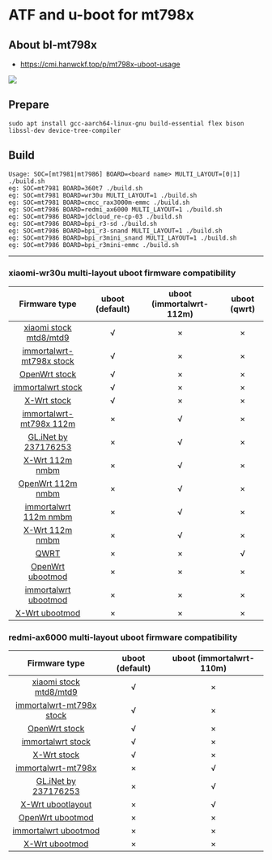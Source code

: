 # ATF and u-boot for mt798x

## About bl-mt798x
- https://cmi.hanwckf.top/p/mt798x-uboot-usage

![](/u-boot.gif)

## Prepare

```
sudo apt install gcc-aarch64-linux-gnu build-essential flex bison libssl-dev device-tree-compiler
```

## Build
```
Usage: SOC=[mt7981|mt7986] BOARD=<board name> MULTI_LAYOUT=[0|1] ./build.sh
eg: SOC=mt7981 BOARD=360t7 ./build.sh
eg: SOC=mt7981 BOARD=wr30u MULTI_LAYOUT=1 ./build.sh
eg: SOC=mt7981 BOARD=cmcc_rax3000m-emmc ./build.sh
eg: SOC=mt7986 BOARD=redmi_ax6000 MULTI_LAYOUT=1 ./build.sh
eg: SOC=mt7986 BOARD=jdcloud_re-cp-03 ./build.sh
eg: SOC=mt7986 BOARD=bpi_r3-sd ./build.sh
eg: SOC=mt7986 BOARD=bpi_r3-snand MULTI_LAYOUT=1 ./build.sh
eg: SOC=mt7986 BOARD=bpi_r3mini_snand MULTI_LAYOUT=1 ./build.sh
eg: SOC=mt7986 BOARD=bpi_r3mini-emmc ./build.sh
```

---

### xiaomi-wr30u multi-layout uboot firmware compatibility
|Firmware type|uboot (default)|uboot (immortalwrt-112m)|uboot (qwrt)|
|:----:|:----:|:----:|:----:|
|[xiaomi stock mtd8/mtd9](https://github.com/hanwckf/xiaomi-router-stock-ubi-bin/tree/main/xiaomi-wr30u)|√|×|×|
|[immortalwrt-mt798x stock](https://github.com/hanwckf/immortalwrt-mt798x/blob/openwrt-21.02/target/linux/mediatek/files-5.4/arch/arm64/boot/dts/mediatek/mt7981-xiaomi-mi-router-wr30u-stock.dts)|√|×|×|
|[OpenWrt stock](https://github.com/openwrt/openwrt/blob/main/target/linux/mediatek/dts/mt7981b-xiaomi-mi-router-wr30u-stock.dts)|√|×|×|
|[immortalwrt stock](https://github.com/immortalwrt/immortalwrt/blob/master/target/linux/mediatek/dts/mt7981b-xiaomi-mi-router-wr30u-stock.dts)|√|×|×|
|[X-Wrt stock](https://github.com/x-wrt/x-wrt/blob/master/target/linux/mediatek/dts/mt7981b-xiaomi-mi-router-wr30u-stock.dts)|√|×|×|
|[immortalwrt-mt798x 112m](https://github.com/hanwckf/immortalwrt-mt798x/blob/openwrt-21.02/target/linux/mediatek/files-5.4/arch/arm64/boot/dts/mediatek/mt7981-xiaomi-mi-router-wr30u-112m.dts)|×|√|×|
|[GL.iNet by 237176253](https://www.right.com.cn/forum/thread-8297881-1-1.html)|×|√|×|
|[X-Wrt 112m nmbm](https://github.com/x-wrt/x-wrt/blob/master/target/linux/mediatek/dts/mt7981b-xiaomi-mi-router-wr30u-112m-nmbm.dts)|×|√|×|
|[OpenWrt 112m nmbm](https://github.com/openwrt/openwrt/blob/main/target/linux/mediatek/dts/mt7981b-xiaomi-mi-router-wr30u-112m-nmbm.dts)|×|√|×|
|[immortalwrt 112m nmbm](https://github.com/immortalwrt/immortalwrt/blob/master/target/linux/mediatek/dts/mt7981b-xiaomi-mi-router-wr30u-112m-nmbm.dts)|×|√|×|
|[X-Wrt 112m nmbm](https://github.com/x-wrt/x-wrt/blob/master/target/linux/mediatek/dts/mt7981b-xiaomi-mi-router-wr30u-112m-nmbm.dts)|×|√|×|
|[QWRT](https://www.right.com.cn/forum/thread-8284824-1-1.html)|×|×|√|
|[OpenWrt ubootmod](https://github.com/openwrt/openwrt/blob/main/target/linux/mediatek/dts/mt7981b-xiaomi-mi-router-wr30u-ubootmod.dts)|×|×|×|
|[immortalwrt ubootmod](https://github.com/immortalwrt/immortalwrt/blob/master/target/linux/mediatek/dts/mt7981b-xiaomi-mi-router-wr30u-ubootmod.dts)|×|×|×|
|[X-Wrt ubootmod](https://github.com/x-wrt/x-wrt/blob/master/target/linux/mediatek/dts/mt7981b-xiaomi-mi-router-wr30u-ubootmod.dts)|×|×|×|

### redmi-ax6000 multi-layout uboot firmware compatibility
|Firmware type|uboot (default)|uboot (immortalwrt-110m)|
|:----:|:----:|:----:|
|[xiaomi stock mtd8/mtd9](https://github.com/hanwckf/xiaomi-router-stock-ubi-bin/tree/main/redmi-ax6000)|√|×|
|[immortalwrt-mt798x stock](https://github.com/hanwckf/immortalwrt-mt798x/blob/openwrt-21.02/target/linux/mediatek/files-5.4/arch/arm64/boot/dts/mediatek/mt7986a-xiaomi-redmi-router-ax6000-stock.dts)|√|×|
|[OpenWrt stock](https://github.com/openwrt/openwrt/blob/main/target/linux/mediatek/dts/mt7986a-xiaomi-redmi-router-ax6000-stock.dts)|√|×|
|[immortalwrt stock](https://github.com/immortalwrt/immortalwrt/blob/master/target/linux/mediatek/dts/mt7986a-xiaomi-redmi-router-ax6000-stock.dts)|√|×|
|[X-Wrt stock](https://github.com/x-wrt/x-wrt/blob/master/target/linux/mediatek/dts/mt7986a-xiaomi-redmi-router-ax6000-stock.dts)|√|×|
|[immortalwrt-mt798x](https://github.com/hanwckf/immortalwrt-mt798x/blob/openwrt-21.02/target/linux/mediatek/files-5.4/arch/arm64/boot/dts/mediatek/mt7986a-xiaomi-redmi-router-ax6000.dts)|×|√|
|[GL.iNet by 237176253](https://www.right.com.cn/forum/thread-8297881-1-1.html)|×|√|
|[X-Wrt ubootlayout](https://github.com/x-wrt/x-wrt/blob/master/target/linux/mediatek/dts/mt7986a-xiaomi-redmi-router-ax6000-ubootlayout.dts)|×|√|
|[OpenWrt ubootmod](https://github.com/openwrt/openwrt/blob/main/target/linux/mediatek/dts/mt7986a-xiaomi-redmi-router-ax6000-ubootmod.dts)|×|×|
|[immortalwrt ubootmod](https://github.com/immortalwrt/immortalwrt/blob/master/target/linux/mediatek/dts/mt7986a-xiaomi-redmi-router-ax6000-ubootmod.dts)|×|×|
|[X-Wrt ubootmod](https://github.com/x-wrt/x-wrt/blob/master/target/linux/mediatek/dts/mt7986a-xiaomi-redmi-router-ax6000-ubootmod.dts)|×|×|
